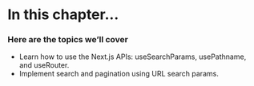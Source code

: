 # In this chapter...

### Here are the topics we’ll cover

- Learn how to use the Next.js APIs: useSearchParams, usePathname, and useRouter.
- Implement search and pagination using URL search params.
